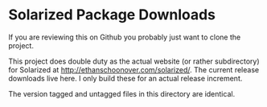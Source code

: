 Solarized Package Downloads
===========================

If you are reviewing this on Github you probably just want to clone the project.

This project does double duty as the actual website (or rather subdirectory) 
for Solarized at <http://ethanschoonover.com/solarized/>. The current release 
downloads live here. I only build these for an actual release increment.

The version tagged and untagged files in this directory are identical.
